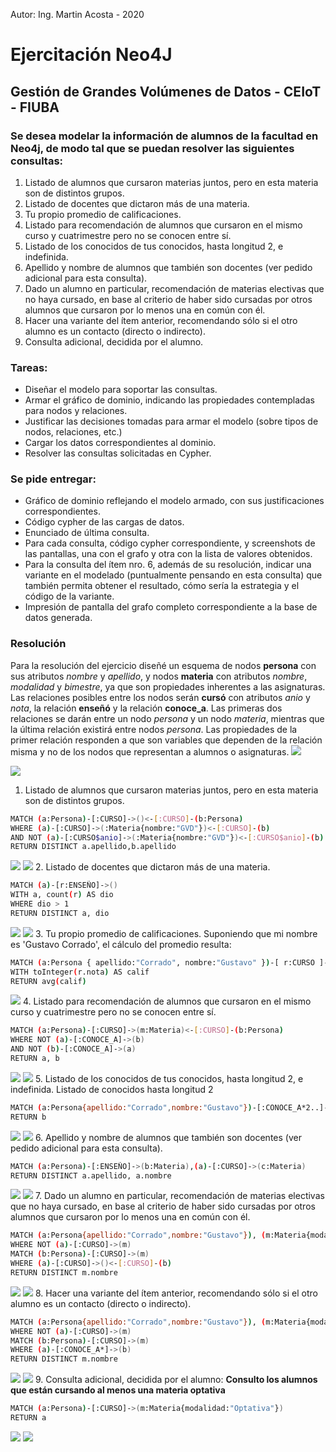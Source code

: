 Autor: Ing. Martin Acosta - 2020

# Ejercitación Neo4J
## Gestión de Grandes Volúmenes de Datos - CEIoT - FIUBA
### Se desea modelar la información de alumnos de la facultad en Neo4j, de modo tal que se puedan resolver las siguientes consultas:
1. Listado de alumnos que cursaron materias juntos, pero en esta materia son de distintos grupos.
2. Listado de docentes que dictaron más de una materia.
3. Tu propio promedio de calificaciones.
4. Listado para recomendación de alumnos que cursaron en el mismo curso y cuatrimestre pero no se conocen entre sí.
5. Listado de los conocidos de tus conocidos, hasta longitud 2, e indefinida.
6. Apellido y nombre de alumnos que también son docentes (ver pedido adicional para esta 
consulta).
7. Dado un alumno en particular, recomendación de materias electivas que no haya cursado, en base al criterio de haber sido cursadas por otros alumnos que cursaron por lo menos una en común con él.
8. Hacer una variante del ítem anterior, recomendando sólo si el otro alumno es un contacto 
(directo o indirecto).
9. Consulta adicional, decidida por el alumno.

### Tareas:
* Diseñar el modelo para soportar las consultas.
* Armar el gráfico de dominio, indicando las propiedades contempladas para nodos y relaciones.
* Justificar las decisiones tomadas para armar el modelo (sobre tipos de nodos, relaciones, etc.)
* Cargar los datos correspondientes al dominio.
* Resolver las consultas solicitadas en Cypher.

### Se pide entregar:
* Gráfico de dominio reflejando el modelo armado, con sus justificaciones correspondientes.
* Código cypher de las cargas de datos.
* Enunciado de última consulta.
* Para cada consulta, código cypher correspondiente, y screenshots de las pantallas, una con el grafo y otra con la lista de valores obtenidos.
* Para la consulta del ítem nro. 6, además de su resolución, indicar una variante en el modelado (puntualmente pensando en esta consulta) que también permita obtener el resultado, cómo sería la estrategia y el código de la variante.
* Impresión de pantalla del grafo completo correspondiente a la base de datos generada.

### Resolución

Para la resolución del ejercicio diseñé un esquema de nodos **persona** con sus atributos *nombre* y *apellido*, y nodos **materia** con atributos *nombre*, *modalidad* y *bimestre*, ya que son propiedades inherentes a las asignaturas.
Las relaciones posibles entre los nodos serán **cursó** con atributos *anio* y *nota*, la relación **enseñó** y la relación **conoce_a**. Las primeras dos relaciones se darán entre un nodo *persona* y un nodo *materia*, mientras que la última relación existirá entre nodos *persona*. Las propiedades de la primer relación responden a que son variables que dependen de la relación misma y no de los nodos que representan a alumnos o asignaturas.
![](https://i.ibb.co/QN0rJd0/Diagrama-tp-neo4j-1.png)

![](./photos/schema.png)

1. Listado de alumnos que cursaron materias juntos, pero en esta materia son de distintos grupos.
```sh
MATCH (a:Persona)-[:CURSO]->()<-[:CURSO]-(b:Persona)
WHERE (a)-[:CURSO]->(:Materia{nombre:"GVD"})<-[:CURSO]-(b)
AND NOT (a)-[:CURSO$anio]->(:Materia{nombre:"GVD"})<-[:CURSO$anio]-(b)
RETURN DISTINCT a.apellido,b.apellido
```
![](./photos/1.png)
![](./photos/1g.png)
2. Listado de docentes que dictaron más de una materia.
```sh
MATCH (a)-[r:ENSEÑO]->()
WITH a, count(r) AS dio
WHERE dio > 1
RETURN DISTINCT a, dio
```
![](./photos/2.png)
![](./photos/2g.png)
3. Tu propio promedio de calificaciones.
Suponiendo que mi nombre es 'Gustavo Corrado', el cálculo del promedio resulta:
```sh
MATCH (a:Persona { apellido:"Corrado", nombre:"Gustavo" })-[ r:CURSO ]->(b:Materia)
WITH toInteger(r.nota) AS calif
RETURN avg(calif)
```
![](./photos/3.png)
4. Listado para recomendación de alumnos que cursaron en el mismo curso y cuatrimestre pero no se conocen entre sí.
```sh
MATCH (a:Persona)-[:CURSO]->(m:Materia)<-[:CURSO]-(b:Persona)
WHERE NOT (a)-[:CONOCE_A]->(b)
AND NOT (b)-[:CONOCE_A]->(a)
RETURN a, b
```
![](./photos/4.png)
![](./photos/4g.png)
5. Listado de los conocidos de tus conocidos, hasta longitud 2, e indefinida.
Listado de conocidos hasta longitud 2
```sh
MATCH (a:Persona{apellido:"Corrado",nombre:"Gustavo"})-[:CONOCE_A*2..]->(b:Persona)
RETURN b
```
![](./photos/5.png)
![](./photos/5g.png)
6. Apellido y nombre de alumnos que también son docentes (ver pedido adicional para esta 
consulta).
```sh
MATCH (a:Persona)-[:ENSEÑO]->(b:Materia),(a)-[:CURSO]->(c:Materia)
RETURN DISTINCT a.apellido, a.nombre
```
![](./photos/6.png)
![](./photos/6g.png)
7. Dado un alumno en particular, recomendación de materias electivas que no haya cursado, en base al criterio de haber sido cursadas por otros alumnos que cursaron por lo menos una en común con él.
```sh
MATCH (a:Persona{apellido:"Corrado",nombre:"Gustavo"}), (m:Materia{modalidad:"Optativa"})
WHERE NOT (a)-[:CURSO]->(m)
MATCH (b:Persona)-[:CURSO]->(m)
WHERE (a)-[:CURSO]->()<-[:CURSO]-(b)
RETURN DISTINCT m.nombre
```
![](./photos/7.png)
![](./photos/7g.png)
8. Hacer una variante del ítem anterior, recomendando sólo si el otro alumno es un contacto 
(directo o indirecto).
```sh
MATCH (a:Persona{apellido:"Corrado",nombre:"Gustavo"}), (m:Materia{modalidad:"Optativa"})
WHERE NOT (a)-[:CURSO]->(m)
MATCH (b:Persona)-[:CURSO]->(m)
WHERE (a)-[:CONOCE_A*]->(b)
RETURN DISTINCT m.nombre
```
![](./photos/8.png)
![](./photos/8g.png)
9. Consulta adicional, decidida por el alumno:
**Consulto los alumnos que están cursando al menos una materia optativa**
```sh
MATCH (a:Persona)-[:CURSO]->(m:Materia{modalidad:"Optativa"})
RETURN a
```
![](./photos/9a.png)
![](./photos/9g.png)
